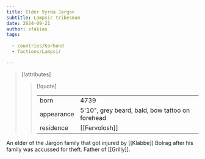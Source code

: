 ```yaml
---
title: Elder Vyrda Jargon
subtitle: Lampsir tribesman
date: 2024-09-21
author: sfakias
tags:
  
  - countries/Korhond
  - factions/Lampsir

---
```

> [!attributes]
> 
> > [!quote]
> >
> > | | |
> > | --- | --- |
> > | born | 4739 |
> > | appearance | 5'10", grey beard, bald, bow tattoo on forehead |
> > | residence | [[Fervolosh]] |

An elder of the Jargon family that got injured by [[Klabbe]] Bolrag after his family was accussed for theft. Father of [[Grilly]].